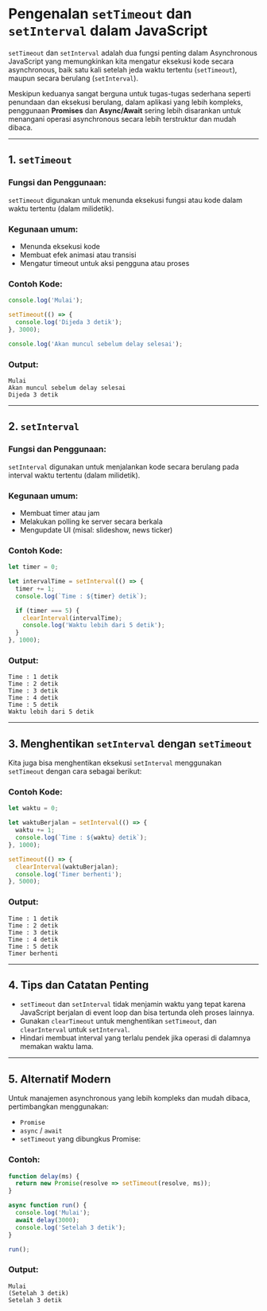# Pengenalan `setTimeout` dan `setInterval` dalam JavaScript

`setTimeout` dan `setInterval` adalah dua fungsi penting dalam Asynchronous JavaScript yang memungkinkan kita mengatur eksekusi kode secara asynchronous, baik satu kali setelah jeda waktu tertentu (`setTimeout`), maupun secara berulang (`setInterval`).

Meskipun keduanya sangat berguna untuk tugas-tugas sederhana seperti penundaan dan eksekusi berulang, dalam aplikasi yang lebih kompleks, penggunaan **Promises** dan **Async/Await** sering lebih disarankan untuk menangani operasi asynchronous secara lebih terstruktur dan mudah dibaca.

---

## 1. `setTimeout`

### Fungsi dan Penggunaan:

`setTimeout` digunakan untuk menunda eksekusi fungsi atau kode dalam waktu tertentu (dalam milidetik).

### Kegunaan umum:

* Menunda eksekusi kode
* Membuat efek animasi atau transisi
* Mengatur timeout untuk aksi pengguna atau proses

### Contoh Kode:

```javascript
console.log('Mulai');

setTimeout(() => {
  console.log('Dijeda 3 detik');
}, 3000);

console.log('Akan muncul sebelum delay selesai');
```

### Output:

```
Mulai
Akan muncul sebelum delay selesai
Dijeda 3 detik
```

---

## 2. `setInterval`

### Fungsi dan Penggunaan:

`setInterval` digunakan untuk menjalankan kode secara berulang pada interval waktu tertentu (dalam milidetik).

### Kegunaan umum:

* Membuat timer atau jam
* Melakukan polling ke server secara berkala
* Mengupdate UI (misal: slideshow, news ticker)

### Contoh Kode:

```javascript
let timer = 0;

let intervalTime = setInterval(() => {
  timer += 1;
  console.log(`Time : ${timer} detik`);

  if (timer === 5) {
    clearInterval(intervalTime);
    console.log('Waktu lebih dari 5 detik');
  }
}, 1000);
```

### Output:

```
Time : 1 detik
Time : 2 detik
Time : 3 detik
Time : 4 detik
Time : 5 detik
Waktu lebih dari 5 detik
```

---

## 3. Menghentikan `setInterval` dengan `setTimeout`

Kita juga bisa menghentikan eksekusi `setInterval` menggunakan `setTimeout` dengan cara sebagai berikut:

### Contoh Kode:

```javascript
let waktu = 0;

let waktuBerjalan = setInterval(() => {
  waktu += 1;
  console.log(`Time : ${waktu} detik`);
}, 1000);

setTimeout(() => {
  clearInterval(waktuBerjalan);
  console.log('Timer berhenti');
}, 5000);
```

### Output:

```
Time : 1 detik
Time : 2 detik
Time : 3 detik
Time : 4 detik
Time : 5 detik
Timer berhenti
```

---

## 4. Tips dan Catatan Penting

* `setTimeout` dan `setInterval` tidak menjamin waktu yang tepat karena JavaScript berjalan di event loop dan bisa tertunda oleh proses lainnya.
* Gunakan `clearTimeout` untuk menghentikan `setTimeout`, dan `clearInterval` untuk `setInterval`.
* Hindari membuat interval yang terlalu pendek jika operasi di dalamnya memakan waktu lama.

---

## 5. Alternatif Modern

Untuk manajemen asynchronous yang lebih kompleks dan mudah dibaca, pertimbangkan menggunakan:

* `Promise`
* `async` / `await`
* `setTimeout` yang dibungkus Promise:

### Contoh:

```javascript
function delay(ms) {
  return new Promise(resolve => setTimeout(resolve, ms));
}

async function run() {
  console.log('Mulai');
  await delay(3000);
  console.log('Setelah 3 detik');
}

run();
```

### Output:

```
Mulai
(Setelah 3 detik)
Setelah 3 detik
```

